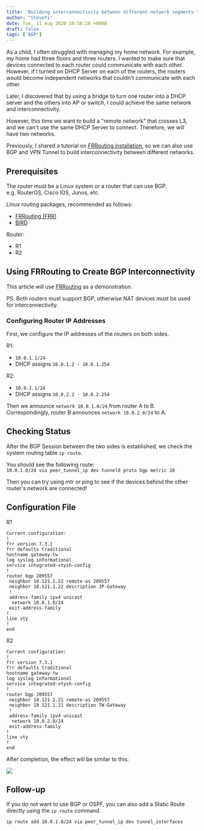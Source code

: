 ```yaml
---
title: 'Building interconnectivity between different network segments through BGP'
author: "SteveYi"
date: Tue, 11 Aug 2020 18:56:26 +0000
draft: false
tags: ['BGP']
---
```


As a child, I often struggled with managing my home network. For example, my home had three floors and three routers. I wanted to make sure that devices connected to each router could communicate with each other. However, if I turned on DHCP Server on each of the routers, the routers would become independent networks that couldn't communicate with each other.

Later, I discovered that by using a bridge to turn one router into a DHCP server and the others into AP or switch, I could achieve the same network and interconnectivity. 

However, this time we want to build a "remote network" that crosses L3, and we can't use the same DHCP Server to connect. Therefore, we will have two networks.

Previously, I shared a tutorial on [FRRouting installation](https://blog.steveyi.net/posts/frrouting-install/), so we can also use BGP and VPN Tunnel to build interconnectivity between different networks.

## Prerequisites

The router must be a Linux system or a router that can use BGP.  
e.g. RouterOS, Cisco IOS, Junos, etc.

Linux routing packages, recommended as follows:
- [FRRouting (FRR)](https://frrouting.org/)
- [BIRD](https://bird.network.cz/)

Router:
- R1
- R2

## Using FRRouting to Create BGP Interconnectivity

This article will use [FRRouting](https://frrouting.org/) as a demonstration.

PS. Both routers must support BGP, otherwise NAT devices must be used for interconnectivity.

### Configuring Router IP Addresses

First, we configure the IP addresses of the routers on both sides.

R1:
- `10.0.1.1/24`
- DHCP assigns `10.0.1.2 - 10.0.1.254`

R2:
- `10.0.2.1/24`
- DHCP assigns `10.0.2.2 - 10.0.2.254`

Then we announce `network 10.0.1.0/24` from router A to B. Correspondingly, router B announces `network 10.0.2.0/24` to A.

## Checking Status

After the BGP Session between the two sides is established, we check the system routing table `ip route`.

You should see the following route:  
`10.0.1.0/24 via peer_tunnel_ip dev tunnel0 proto bgp metric 20`

Then you can try using mtr or ping to see if the devices behind the other router's network are connected!

## Configuration File

R1

```
Current configuration:
!
frr version 7.3.1
frr defaults traditional
hostname gateway-tw
log syslog informational
service integrated-vtysh-config
!
router bgp 209557
 neighbor 10.121.1.22 remote-as 209557
 neighbor 10.121.1.22 description JP-Gateway
 !
 address-family ipv4 unicast
  network 10.0.1.0/24
 exit-address-family
!
line vty
!
end
```

R2

```
Current configuration:
!
frr version 7.3.1
frr defaults traditional
hostname gateway-tw
log syslog informational
service integrated-vtysh-config
!
router bgp 209557
 neighbor 10.121.1.21 remote-as 209557
 neighbor 10.121.1.21 description TW-Gateway
 !
 address-family ipv4 unicast
  network 10.0.2.0/24
 exit-address-family
!
line vty
!
end
```

After completion, the effect will be similar to this:

![](https://static-a1.steveyi.net/media/blog/2020081118552052.png)

## Follow-up

If you do not want to use BGP or OSPF, you can also add a Static Route directly using the `ip route` command.

```shell
ip route add 10.0.1.0/24 via peer_tunnel_ip dev tunnel_interfaces
```
